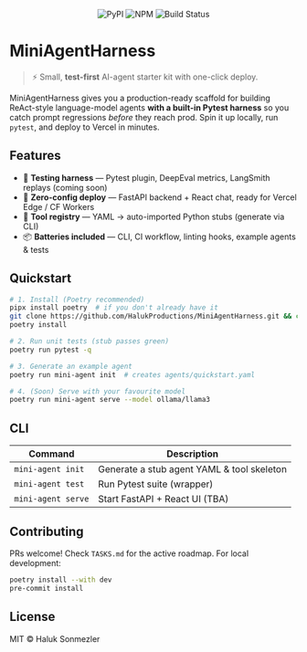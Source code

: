 <p align="center">
  <img src="https://img.shields.io/pypi/v/mini-agent-harness?logo=pypi" alt="PyPI">
  <img src="https://img.shields.io/npm/v/mini-agent-harness?logo=npm" alt="NPM">
  <img src="https://github.com/HalukProductions/MiniAgentHarness/actions/workflows/ci.yml/badge.svg" alt="Build Status">
</p>

# MiniAgentHarness

> ⚡️ Small, **test-first** AI-agent starter kit with one-click deploy.

MiniAgentHarness gives you a production-ready scaffold for building ReAct-style language-model agents **with a built-in Pytest harness** so you catch prompt regressions _before_ they reach prod. Spin it up locally, run `pytest`, and deploy to Vercel in minutes.

## Features

- 🧪 **Testing harness** — Pytest plugin, DeepEval metrics, LangSmith replays (coming soon)
- 🚀 **Zero-config deploy** — FastAPI backend + React chat, ready for Vercel Edge / CF Workers
- 🧩 **Tool registry** — YAML → auto-imported Python stubs (generate via CLI)
- 📦 **Batteries included** — CLI, CI workflow, linting hooks, example agents & tests

## Quickstart

```bash
# 1. Install (Poetry recommended)
pipx install poetry  # if you don't already have it
git clone https://github.com/HalukProductions/MiniAgentHarness.git && cd MiniAgentHarness
poetry install

# 2. Run unit tests (stub passes green)
poetry run pytest -q

# 3. Generate an example agent
poetry run mini-agent init  # creates agents/quickstart.yaml

# 4. (Soon) Serve with your favourite model
poetry run mini-agent serve --model ollama/llama3
```

## CLI

| Command            | Description                                |
| ------------------ | ------------------------------------------ |
| `mini-agent init`  | Generate a stub agent YAML & tool skeleton |
| `mini-agent test`  | Run Pytest suite (wrapper)                 |
| `mini-agent serve` | Start FastAPI + React UI (TBA)             |

## Contributing

PRs welcome! Check `TASKS.md` for the active roadmap. For local development:

```bash
poetry install --with dev
pre-commit install
```

## License

MIT © Haluk Sonmezler
